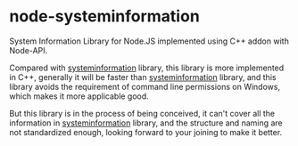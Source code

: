 # node-systeminformation
System Information Library for Node.JS implemented using C++ addon with Node-API.

Compared with [systeminformation](https://github.com/sebhildebrandt/systeminformation) library, this library is more implemented in C++, generally it will be faster than [systeminformation](https://github.com/sebhildebrandt/systeminformation) library, and this library avoids the requirement of command line permissions on Windows, which makes it more applicable good.

But this library is in the process of being conceived, it can't cover all the information in [systeminformation](https://github.com/sebhildebrandt/systeminformation) library, and the structure and naming are not standardized enough, looking forward to your joining to make it better.
